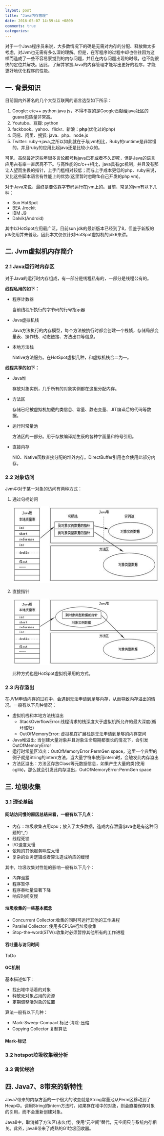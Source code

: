 ```yaml
---
layout: post
title: "Java内存管理"
date: 2016-05-07 14:59:44 +0800
comments: true
categories: 
---
```


对于一个Java程序员来说，大多数情况下的确是无需对内存的分配、释放做太多考虑，对Jvm也无需有多么深的理解。但是，在写程序的过程中却也往往因为这样而造成了一些不容易察觉到的内存问题，并且在内存问题出现的时候，也不能很快的定位并解决。因此，了解并掌握Java的内存管理才能写出更好的程序，才能更好地优化程序的性能。

<!--more-->

## 一. 背景知识

目前国内外著名的几个大型互联网的语言选型如下所示：

1. Google: c/c++ python java js，不得不提的是Google贡献给java社区的guava包质量非常高。
1. Youtube、豆瓣: python
1. fackbook、yahoo、flickr、新浪：**php**(优化过的php) 
1. 网易、阿里、搜狐: java、php、node.js
1. Twitter: ruby->java,之所以如此就在于与jvm相比，Ruby的runtime是非常慢的。并且ruby的应用比起java还是比较小众的。

可见，虽然最近这些年很多言论都号称java已死或者不久即死，但是Java的语言应用占有率一直居高不下。与高性能的c/c++相比，java具有gc机制，并且没有那让人望而生畏的指针，上手门槛相对较低；而与上手成本更低的php、ruby来说，又比这些脚本语言有性能上的优势(这里暂时忽略fb自己开发的php vm)。

对于Java来说，最终是要依靠字节码运行在jvm上的。目前，常见的jvm有以下几种：

- Sun HotSpot
- BEA Jrockit
- IBM J9
- Dalvik(Android)

其中以HotSpot应用最广泛。目前sun jdk的最新版本已经到了8，但鉴于新版的jdk使用并未普及，因此本文仅仅针对HotSpot虚拟机的jdk6来讲。

## 二. Jvm虚拟机内存简介

### 2.1 Java运行时内存区

对于Java的运行时内存组成，有一部分是线程私有的，一部分是线程公有的。

**线程私用的如下：**

- 程序计数器

	当前线程所执行的字节码的行号指示器

- Java虚拟机栈

	Java方法执行的内存模型，每个方法被执行时都会创建一个栈帧，存储局部变量表、操作栈、动态链接、方法出口等信息。

- 本地方法栈

	Native方法服务。在HotSpot虚拟几种，和虚拟机栈合二为一。

**线程共享的如下：**

- Java堆

	存放对象实例，几乎所有的对象实例都在这里分配内存。

- 方法区
	
	存储已经被虚拟机加载的类信息、常量、静态变量、JIT编译后的代码等数据。
	
- 运行时常量池

	方法区的一部分。用于存放编译期生辰的各种字面量和符号引用。
	
- 直接内存

	NIO、Native函数直接分配的堆外内存。DirectBuffer引用也会使用此部分内存。
	
### 2.2 对象访问

Jvm中对于某一对象的访问有两种方式：

1. 通过句柄访问

	![access_object_handler.png](/images/blog_images/access_object_handler.png)

2. 直接指针

	![access_direct.png](/images/blog_images/access_direct.png)

	此种方式也是HotSpot虚拟机采用的方式。
	
### 2.3 内存溢出

在JVM申请内存的过程中，会遇到无法申请到足够内存，从而导致内存溢出的情况。一般有以下几种情况：

- 虚拟机栈和本地方法栈溢出
	- StackOverflowError:线程请求的栈深度大于虚拟机所允许的最大深度(循环递归)
	- OutOfMemoryError: 虚拟机在扩展栈是无法申请到足够的内存空间
-  Java堆溢出: 当创建大量对象并且对象生命周期都很长的情况下，会引发OutOfMemoryError
-  运行时常量区溢出：OutOfMemoryError:PermGen space，这里一个典型的例子就是String的intern方法，当大量字符串使用intern时，会触发此内存溢出
-  方法区溢出：方法区存放Class等元数据信息，如果产生大量的类(使用cglib)，那么就会引发此内存溢出，OutOfMemoryError:PermGen space

## 三. 垃圾收集

### 3.1 理论基础

#### 网站访问慢的原因总结来看，一般有以下几点：

- 内存：垃圾收集占用cpu；放入了太多数据，造成内存泄露(java也是有这种问题的^_^)
- 线程死锁
- I/O速度太慢
- 依赖的其他服务响应太慢
- 复杂的业务逻辑或者算法造成响应的缓慢

其中，垃圾收集对性能的影响一般有以下几个：

- 内存泄露
- 程序暂停
- 程序吞吐量显著下降
- 响应时间变慢

#### 垃圾收集的一些基本概念

- Concurrent Collector:收集的同时可运行其他的工作进程
- Parallel Collector: 使用多CPU进行垃圾收集
- Stop-the-word(STW):收集时必须暂停其他所有的工作进程

#### 吞吐量与访问时间

ToDo

#### GC机制

基本描述如下：

- 找出堆中活着的对象
- 释放死对象占用的资源
- 定期调整活对象的位置

算法一般有以下几种：

- Mark-Sweep-Compact 标记-清除-压缩
- Copying Collector 复制算法

#### Mark-标记





### 3.2 hotspot垃圾收集器分析

### 3.3 调优经验

## 四. Java7、8带来的新特性

Java7带来的内存方面的一个很大的改变就是String常量池从Perm区移动到了Heap中。调用String的intern方法时，如果存在堆中的对象，则会直接保存对象的引用，而不会重新创建对象。

Java8中，取消掉了方法区(永久代)，使用“元空间”替代，元空间只与系统内存相关。此外，java8带来了成熟的G1垃圾回收器。